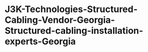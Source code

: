 # J3K-Technologies-Structured-Cabling-Vendor-Georgia-Structured-cabling-installation-experts-Georgia